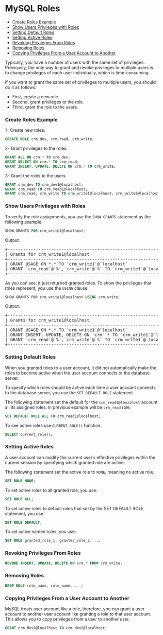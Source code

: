 # MySQL Roles

* [Create Roles Example](#create-roles-example)
* [Show Users Privileges with Roles](#show-users-privileges-with-roles)
* [Setting Default Roles](#setting-default-roles)
* [Setting Active Roles](#setting-active-roles)
* [Revoking Privileges From Roles](#revoking-privileges-from-roles)
* [Removing Roles](#removing-roles)
* [Copying Privileges From a User Account to Another](#copying-privileges-from-a-user-account-to-another)

Typically, you have a number of users with the same set of privileges. Previously, the only way to grant and revoke privileges to multiple users is to change privileges of each user individually, which is time-consuming.

If you want to grant the same set of privileges to multiple users, you should do it as follows:
* First, create a new role.
* Second, grant privileges to the role.
* Third, grant the role to the users.

### Create Roles Example
1- Create new roles.
```sql
CREATE ROLE crm_dev, crm_read, crm_write;
```
2- Grant privileges to the roles.
```sql
GRANT ALL ON crm.* TO crm_dev;
GRANT SELECT ON crm.* TO crm_read;
GRANT INSERT, UPDATE, DELETE ON crm.* TO crm_write;
```
3- Grant the roles to the users.
```sql
GRANT crm_dev TO crm_dev1@localhost;
GRANT crm_read TO crm_read1@localhost;
GRANT crm_read, crm_write TO crm_write1@localhost, crm_write2@localhost;
```

### Show Users Privileges with Roles
To verify the role assignments, you use the `SHOW GRANTS` statement as the following example:
```sql
SHOW GRANTS FOR crm_write1@localhost;
```
Output:
<pre>
+---------------------------------------------------------------------+
| Grants for crm_write1@localhost                                     |
+---------------------------------------------------------------------+
| GRANT USAGE ON *.* TO `crm_write1`@`localhost`                      |
| GRANT `crm_read`@`%`,`crm_write`@`%` TO `crm_write1`@`localhost`    |
+---------------------------------------------------------------------+
</pre>
As you can see, it just returned granted roles. To show the privileges that roles represent, you use the `USING` clause.
```sql
SHOW GRANTS FOR crm_write1@localhost USING crm_write;
```
Output:
<pre>
+---------------------------------------------------------------------+
| Grants for crm_write1@localhost                                     |
+---------------------------------------------------------------------+
| GRANT USAGE ON *.* TO `crm_write1`@`localhost`                      |
| GRANT INSERT, UPDATE, DELETE ON `crm`.* TO `crm_write1`@`localhost` |
| GRANT `crm_read`@`%`,`crm_write`@`%` TO `crm_write1`@`localhost`    |
+---------------------------------------------------------------------+
</pre>

### Setting Default Roles
When you granted roles to a user account, it did not automatically make the roles to become active when the user account connects to the database server.

To specify which roles should be active each time a user account connects to the database server, you use the `SET DEFAULT ROLE` statement.

The following statement set the default for the `crm_read1@localhost` account all its assigned roles. In previous example will be `crm_read` role.
```sql
SET DEFAULT ROLE ALL TO crm_read1@localhost;
```
To see active roles use `CURRENT_ROLE()` function.
```sql
SELECT current_role();
```

### Setting Active Roles
A user account can modify the current user’s effective privileges within the current session by specifying which granted role are active.

The following statement set the active role to `NONE`, meaning no active role.
```sql
SET ROLE NONE;
```
To set active roles to all granted role, you use:
```sql
SET ROLE ALL;
```
To set active roles to default roles that set by the SET DEFAULT ROLE statement, you use:
```sql
SET ROLE DEFAULT;
```
To set active named roles, you use:
```sql
SET ROLE granted_role_1, granted_role_2, ...
```

### Revoking Privileges From Roles
```sql
REVOKE INSERT, UPDATE, DELETE ON crm.* FROM crm_write;
```

### Removing Roles
```sql
DROP ROLE role_name, role_name, ...;
```

### Copying Privileges From a User Account to Another
MySQL treats user account like a role, therefore, you can grant a user account to another user account like granting a role to that user account. This allows you to copy privileges from a user to another user.
```sql
GRANT crm_dev1@localhost TO crm_dev2@localhost;
```
